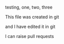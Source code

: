 testing, one, two, three

This file was created in git

and I have edited it in git

I can raise pull requests
